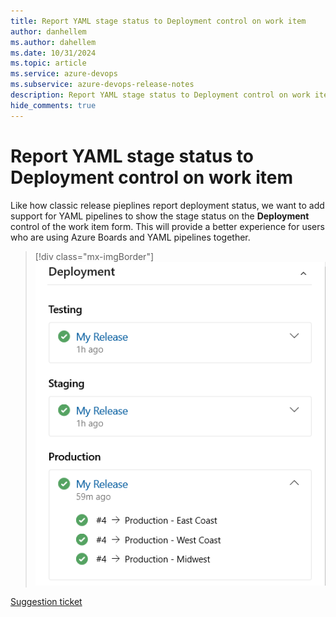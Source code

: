 ```yaml
---
title: Report YAML stage status to Deployment control on work item
author: danhellem
ms.author: dahellem
ms.date: 10/31/2024
ms.topic: article
ms.service: azure-devops
ms.subservice: azure-devops-release-notes
description: Report YAML stage status to Deployment control on work item
hide_comments: true
---
```


# Report YAML stage status to Deployment control on work item

Like how classic release pieplines report deployment status, we want to add support for YAML pipelines to show the stage status on the **Deployment** control of the work item form. This will provide a better experience for users who are using Azure Boards and YAML pipelines together.

> [!div class="mx-imgBorder"]
> ![screen shot example of YAML stage status on deployment control in work item form](media\boards-yaml-stage-status-on-work-item.png)

[Suggestion ticket](https://developercommunity.visualstudio.com/t/yaml-multistage-pipelines-link-workitems-to-deploy/1060361)